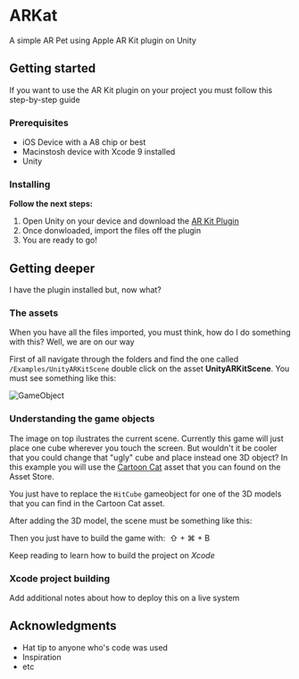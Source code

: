 # ARKat

A simple AR Pet using Apple AR Kit plugin on Unity

## Getting started

If you want to use the AR Kit plugin on your project you must follow this step-by-step guide

### Prerequisites

- iOS Device with a A8 chip or best
- Macinstosh device with Xcode 9 installed
- Unity

### Installing

**Follow the next steps:**

1. Open Unity on your device and download the [AR Kit Plugin](https://www.assetstore.unity3d.com/en/#!/content/92515)
2. Once donwloaded, import the files off the plugin
3. You are ready to go!

## Getting deeper

I have the plugin installed but, now what?

### The assets

When you have all the files imported, you must think, how do I do something with this? Well, we are on our way

First of all navigate through the folders and find the one called `/Examples/UnityARKitScene` double click on the asset **UnityARKitScene**.
You must see something like this: 

![GameObject](https://user-images.githubusercontent.com/22442331/32144053-4da596a4-bcb3-11e7-8393-5e81536f44b0.png)


### Understanding the game objects

The image on top ilustrates the current scene. Currently this game will just place one cube wherever you touch the screen. But wouldn't it be cooler that you could change that "ugly" cube and place instead one 3D object? In this example you will use the [Cartoon Cat](https://www.assetstore.unity3d.com/en/#!/content/70180) asset that you can found on the Asset Store.


You just have to replace the `HitCube` gameobject for one of the 3D models that you can find in the Cartoon Cat asset.

After adding the 3D model, the scene must be something like this:



Then you just have to build the game with:  ⇧ + ⌘ + B

Keep reading to learn how to build the project on *Xcode*

### Xcode project building

Add additional notes about how to deploy this on a live system




## Acknowledgments

* Hat tip to anyone who's code was used
* Inspiration
* etc

